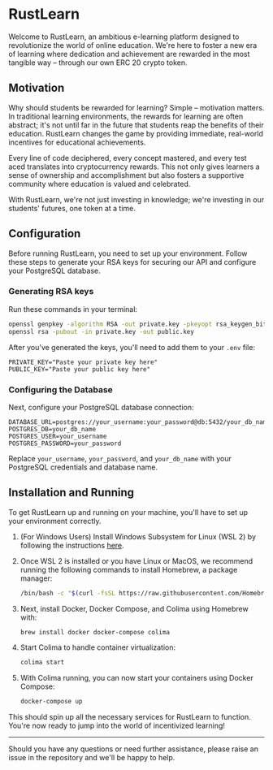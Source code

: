 # RustLearn

Welcome to RustLearn, an ambitious e-learning platform designed to revolutionize the world of online education. We're here to foster a new era of learning where dedication and achievement are rewarded in the most tangible way – through our own ERC 20 crypto token.

## Motivation

Why should students be rewarded for learning? Simple – motivation matters. In traditional learning environments, the rewards for learning are often abstract; it's not until far in the future that students reap the benefits of their education. RustLearn changes the game by providing immediate, real-world incentives for educational achievements.

Every line of code deciphered, every concept mastered, and every test aced translates into cryptocurrency rewards. This not only gives learners a sense of ownership and accomplishment but also fosters a supportive community where education is valued and celebrated.

With RustLearn, we're not just investing in knowledge; we're investing in our students' futures, one token at a time.

## Configuration

Before running RustLearn, you need to set up your environment. Follow these steps to generate your RSA keys for securing our API and configure your PostgreSQL database.

### Generating RSA keys

Run these commands in your terminal:

```bash
openssl genpkey -algorithm RSA -out private.key -pkeyopt rsa_keygen_bits:2048
openssl rsa -pubout -in private.key -out public.key
```

After you've generated the keys, you'll need to add them to your `.env` file:

```plaintext
PRIVATE_KEY="Paste your private key here"
PUBLIC_KEY="Paste your public key here"
```

### Configuring the Database

Next, configure your PostgreSQL database connection:

```plaintext
DATABASE_URL=postgres://your_username:your_password@db:5432/your_db_name
POSTGRES_DB=your_db_name
POSTGRES_USER=your_username
POSTGRES_PASSWORD=your_password
```

Replace `your_username`, `your_password`, and `your_db_name` with your PostgreSQL credentials and database name.

## Installation and Running

To get RustLearn up and running on your machine, you'll have to set up your environment correctly.

1. (For Windows Users) Install Windows Subsystem for Linux (WSL 2) by following the instructions [here](https://docs.microsoft.com/en-us/windows/wsl/install).

2. Once WSL 2 is installed or you have Linux or MacOS, we recommend running the following commands to install Homebrew, a package manager:

    ```bash
    /bin/bash -c "$(curl -fsSL https://raw.githubusercontent.com/Homebrew/install/HEAD/install.sh)"
    ```

3. Next, install Docker, Docker Compose, and Colima using Homebrew with:

    ```bash
    brew install docker docker-compose colima
    ```

4. Start Colima to handle container virtualization:
    
    ```bash
    colima start
    ```

5. With Colima running, you can now start your containers using Docker Compose:

    ```bash
    docker-compose up
    ```

This should spin up all the necessary services for RustLearn to function. You're now ready to jump into the world of incentivized learning!

---

Should you have any questions or need further assistance, please raise an issue in the repository and we'll be happy to help.